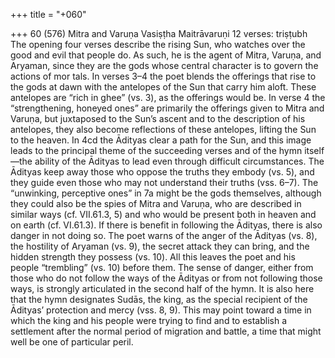 +++
title = "+060"

+++
60 (576)
Mitra and Varuṇa
Vasiṣṭha Maitrāvaruṇi
12 verses: triṣṭubh
The opening four verses describe the rising Sun, who watches over the good and  evil that people do. As such, he is the agent of Mitra, Varuṇa, and Aryaman,  since they are the gods whose central character is to govern the actions of mor tals. In verses 3–4 the poet blends the offerings that rise to the gods at dawn with  the antelopes of the Sun that carry him aloft. These antelopes are “rich in ghee”  (vs. 3), as the offerings would be. In verse 4 the “strengthening, honeyed ones”  are primarily the offerings given to Mitra and Varuṇa, but juxtaposed to the  Sun’s ascent and to the description of his antelopes, they also become reflections  of these antelopes, lifting the Sun to the heaven. In 4cd the Ādityas clear a path  for the Sun, and this image leads to the principal theme of the succeeding verses  and of the hymn itself—the ability of the Ādityas to lead even through difficult  circumstances. The Ādityas keep away those who oppose the truths they embody  (vs. 5), and they guide even those who may not understand their truths (vss. 6–7).  The “unwinking, perceptive ones” in 7a might be the gods themselves, although  they could also be the spies of Mitra and Varuṇa, who are described in similar  ways (cf. VII.61.3, 5) and who would be present both in heaven and on earth (cf.  VI.61.3).
If there is benefit in following the Ādityas, there is also danger in not doing so.  The poet warns of the anger of the Ādityas (vs. 8), the hostility of Aryaman (vs.  9), the secret attack they can bring, and the hidden strength they possess (vs. 10).  All this leaves the poet and his people “trembling” (vs. 10) before them. The sense  of danger, either from those who do not follow the ways of the Ādityas or from  not following those ways, is strongly articulated in the second half of the hymn.  It is also here that the hymn designates Sudās, the king, as the special recipient of  the Ādityas’ protection and mercy (vss. 8, 9). This may point toward a time in  which the king and his people were trying to find and to establish a settlement  after the normal period of migration and battle, a time that might well be one of  particular peril.